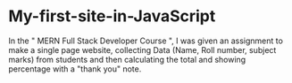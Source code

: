 # My-first-site-in-JavaScript
In the " MERN Full Stack Developer Course ", I was given an assignment to make a single page website, collecting Data (Name, Roll number, subject marks) from students and then calculating the total and showing percentage with a "thank you" note.
